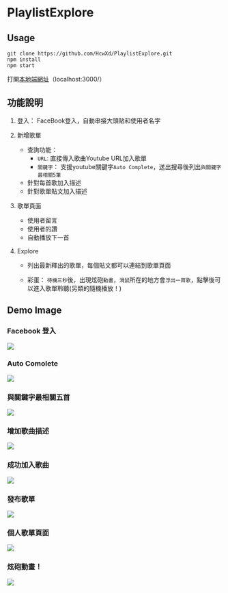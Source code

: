 # PlaylistExplore

## Usage
```
git clone https://github.com/HcwXd/PlaylistExplore.git
npm install
npm start
```
打開[本地端網址](http://localhost:3000/)（localhost:3000/）


## 功能說明

1. 登入： FaceBook登入，自動串接大頭貼和使用者名字

2. 新增歌單
    * 查詢功能： 
		* ``URL``: 直接傳入歌曲Youtube URL加入歌單
		* ``關鍵字``： 支援youtube關鍵字``Auto Complete``，送出搜尋後列出``與關鍵字最相關5筆``
	* 針對每首歌加入描述
	* 針對歌單貼文加入描述
  
3. 歌單頁面
	* 使用者留言
	* 使用者的讚
    * 自動播放下一首
	
4. Explore

    * 列出最新釋出的歌單，每個貼文都可以連結到歌單頁面

    * 彩蛋： ``待機三秒``後，出現炫砲``動畫``，``滑鼠``所在的地方會``浮出一首歌``，點擊後可以進入歌單聆聽(另類的隨機播放！)

## Demo Image

### Facebook 登入
![](https://i.imgur.com/UBaVpD6.png)
### Auto Comolete
![](https://i.imgur.com/7e49Z3q.png)
### 與關鍵字最相關五首
![](https://i.imgur.com/k0UdMa5.png)
### 增加歌曲描述
![](https://i.imgur.com/msKvbsd.png)
### 成功加入歌曲
![](https://i.imgur.com/Yz6brob.png)
### 發布歌單
![](https://i.imgur.com/o8BzIeM.png)
### 個人歌單頁面
![](https://i.imgur.com/ZrdbRzC.jpg)
### 炫砲動畫！
![](https://i.imgur.com/THRaqg3.jpg)
